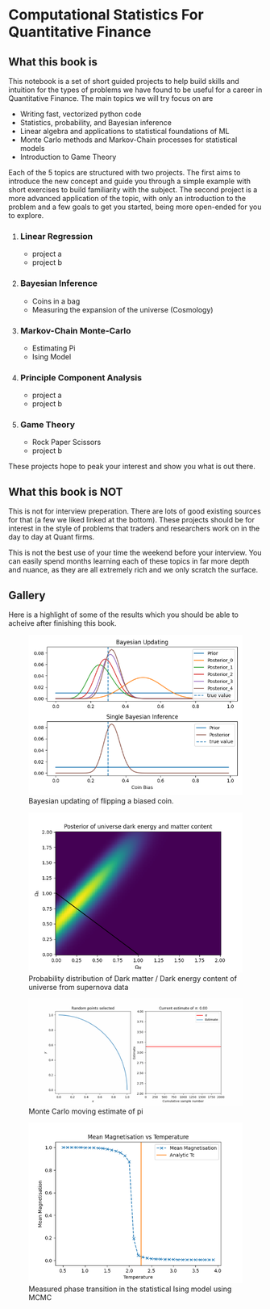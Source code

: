 # Computational Statistics For Quantitative Finance

## What this book is
This notebook is a set of short guided projects to help build skills and intuition for the types of problems we have found to be useful for a career in Quantitative Finance. The main topics we will try focus on are
* Writing fast, vectorized python code
* Statistics, probability, and Bayesian inference
* Linear algebra and applications to statistical foundations of ML
* Monte Carlo methods and Markov-Chain processes for statistical models
* Introduction to Game Theory

Each of the 5 topics are structured with two projects. 
The first aims to introduce the new concept and guide you through a simple example with short exercises to build familiarity with the subject. 
The second project is a more advanced application of the topic, with only an introduction to the problem and a few goals to get you started, being more open-ended for you to explore.

1. ### Linear Regression
   * project a 
   * project b
2. ### Bayesian Inference
   * Coins in a bag
   * Measuring the expansion of the universe (Cosmology)
3. ### Markov-Chain Monte-Carlo
   * Estimating Pi
   * Ising Model 
4. ### Principle Component Analysis
   * project a
   * project b
5. ### Game Theory
   * Rock Paper Scissors
   * project b

These projects hope to peak your interest and show you what is out there. 

## What this book is NOT
This is not for interview preperation. There are lots of good existing sources for that (a few we liked linked at the bottom). These projects should be for interest in the style of problems that traders and researchers work on in the day to day at Quant firms.

This is not the best use of your time the weekend before your interview. You can easily spend months learning each of these topics in far more depth and nuance, as they are all extremely rich and we only scratch the surface.



## Gallery
Here is a highlight of some of the results which you should be able to acheive after finishing this book.

<figure>
  <img src="2Bayes/figs/bayesian_updating.png" alt="bayesian updating"/>
  <figcaption>Bayesian updating of flipping a biased coin.</figcaption>
</figure>


<figure>
  <img src="2Bayes/figs/cosmological_posterior.png" alt="cosmo posterior"/>
  <figcaption>Probability distribution of Dark matter / Dark energy content of universe from supernova data</figcaption>
</figure>


<figure>
  <img src="3MCMC/figs/pi_estimate.gif" alt="cosmo posterior"/>
  <figcaption>Monte Carlo moving estimate of pi</figcaption>
</figure>


<figure>
  <img src="3MCMC/figs/phase_transition.png" alt="phase_transition"/>
  <figcaption>Measured phase transition in the statistical Ising model using MCMC</figcaption>
</figure>


